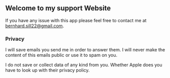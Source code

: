 ## Welcome to my support Website

If you have any issue with this app please feel free to contact me at bernhard.sill22@gmail.com.

### Privacy

I will save emails you send me in order to answer them. I will never make the content of this emails public or use it to spam on you.

I do not save or collect data of any kind from you. Whether Apple does you have to look up with their privacy policy.
